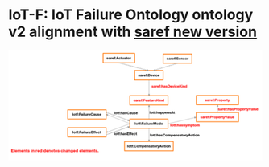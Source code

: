 
# IoT-F: IoT Failure Ontology ontology v2 alignment with [saref new version](https://www.etsi.org/deliver/etsi_ts/103200_103299/103264/03.02.01_60/ts_103264v030201p.pdf)

![alt text](https://github.com/Orange-OpenSource/collaborativeDM-IoTF-ontology-documentation/blob/alignment-saref321/iotf-update.png?raw=true)
